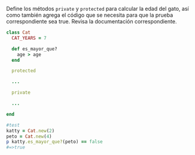 Define los métodos `private` y `protected` para calcular la edad del gato, así como también agrega el código que se necesita para que la prueba correspondiente sea true. Revisa la documentación correspondiente.

```Ruby
class Cat
  CAT_YEARS = 7

  def es_mayor_que?
    age > age
  end

  protected

  ...

  private

  ...

end

#test
katty = Cat.new(2)
peto = Cat.new(4)
p katty.es_mayor_que?(peto) == false
#=>true

```
